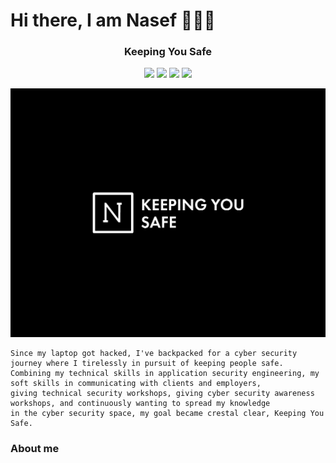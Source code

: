 # Hi there, I am Nasef 👋👋👋



<h3 align="center">
Keeping You Safe
</h3>

<p align="center">
<a href="https://www.linkedin.com/in/iamnasef/"><img src="https://img.shields.io/badge/LinkedIn-0077B5?style=for-the-badge&logo=linkedin&logoColor=white"/></a>
<a href="https://twitter.com/iamnasef"><img src="https://img.shields.io/badge/Twitter-1DA1F2?style=for-the-badge&logo=twitter&logoColor=white"/></a>
<a href="https://github.com/iamnasef"><img src="https://img.shields.io/badge/GitHub-100000?style=for-the-badge&logo=github&logoColor=white"/></a>
<a href="https://www.youtube.com/channel/UCoxP4Z6Wfz60fFtB31gyNlQ"><img src="https://img.shields.io/badge/YouTube-FF0000?style=for-the-badge&logo=youtube&logoColor=white"/></a>
</p>

<img src="/img/cover.png">

```
Since my laptop got hacked, I've backpacked for a cyber security journey where I tirelessly in pursuit of keeping people safe. 
Combining my technical skills in application security engineering, my soft skills in communicating with clients and employers,
giving technical security workshops, giving cyber security awareness workshops, and continuously wanting to spread my knowledge 
in the cyber security space, my goal became crestal clear, Keeping You Safe. 
```


### About me
